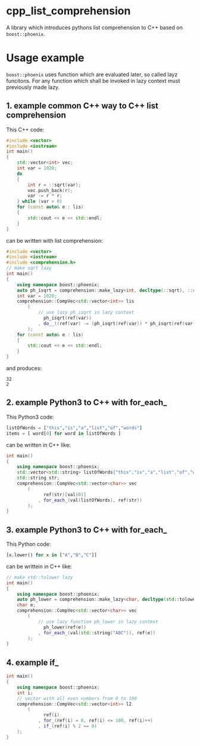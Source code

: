 # cpp_list_comprehension
A library which introduces pythons list comprehension to C++ based on `boost::phoenix`.
# Usage example
`boost::phoenix` uses function which are evaluated later, so called layz funcitons. For any function which shall be invoked in lazy context must previously made lazy.
## 1. example common C++ way to C++ list comprehension
This C++ code:
```C++
#include <vector>
#include <iostream>
int main()
{
    std::vector<int> vec;
    int var = 1028;
    do
    {
        int r = ::sqrt(var);
        vec.push_back(r);
        var -= r * r;
    } while (var > 0)
    for (const auto& e : lis)
    {
        std::cout << e << std::endl;
    }
}
```
can be written with list comprehension:
```C++
#include <vector>
#include <iostream>
#include <comprehension.h>
// make sqrt lazy
int main()
{
    using namespace boost::phoenix;
    auto ph_isqrt = comprehension::make_lazy<int, decltype(::sqrt), ::sqrt>();
    int var = 1028;
    comprehension::CompVec<std::vector<int>> lis
        (
            // use lazy ph_isqrt in lazy context
              ph_isqrt(ref(var))
            , do__((ref(var) -= (ph_isqrt(ref(var)) * ph_isqrt(ref(var)))) > 0)
        );
    for (const auto& e : lis)
    {
        std::cout << e << std::endl;
    }
}
```
and produces:
```
32
2
```
## 2. example Python3 to C++ with for_each_
This Python3 code:
```python
listOfWords = ["this","is","a","list","of","words"]
items = [ word[0] for word in listOfWords ]
```
can be written in C++ like:
```C++
int main()
{
    using namespace boost::phoenix;
    std::vector<std::string> listOfWords{"this","is","a","list","of","words"}
    std::string str;
    comprehension::CompVec<std::vector<char>> vec
        (
              ref(str)[val(0)]
            , for_each_(val(listOfWords), ref(str))
        );
}
```
## 3. example Python3 to C++ with for_each_
This Python code:
```python
[x.lower() for x in ["A","B","C"]]
```
can be writtein in C++ like:
```C++
// make std::tolower lazy
int main()
{
    using namespace boost::phoenix;
    auto ph_lower = comprehension::make_lazy<char, decltype(std::tolower), std::tolower>()
    char e;
    comprehension::CompVec<std::vector<char>> vec
        (
            // use lazy function ph_lower in lazy context
              ph_lower(ref(e))
            , for_each_(val(std::string("ABC")), ref(e))
        );
}
```
## 4. example if_
```C++
int main()
{
    using namespace boost::phoenix;
    int i;
    // vector with all even numbers from 0 to 100
    comprehension::CompVec<std::vector<int>> l2
        (
              ref(i)
            , for_(ref(i) = 0, ref(i) <= 100, ref(i)++)
            , if_(ref(i) % 2 == 0)
	);
}
```
